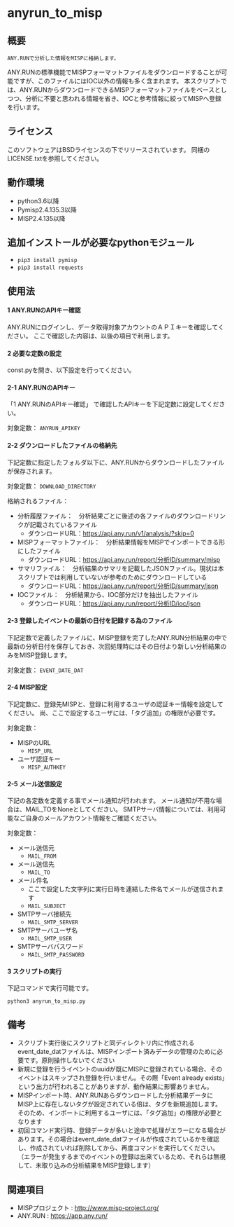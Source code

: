 # anyrun_to_misp

## 概要

	ANY.RUNで分析した情報をMISPに格納します。

ANY.RUNの標準機能でMISPフォーマットファイルをダウンロードすることが可能ですが、このファイルにはIOC以外の情報も多く含まれます。
本スクリプトでは、ANY.RUNからダウンロードできるMISPフォーマットファイルをベースとしつつ、分析に不要と思われる情報を省き、IOCと参考情報に絞ってMISPへ登録を行います。

## ライセンス

このソフトウェアはBSDライセンスの下でリリースされています。
同梱のLICENSE.txtを参照してください。

## 動作環境

* python3.6以降
* Pymisp2.4.135.3以降
* MISP2.4.135以降

## 追加インストールが必要なpythonモジュール

* `pip3 install pymisp`
* `pip3 install requests`

## 使用法

#### 1 ANY.RUNのAPIキー確認

ANY.RUNにログインし、データ取得対象アカウントのＡＰＩキーを確認してください。
ここで確認した内容は、以後の項目で利用します。

#### 2 必要な定数の設定

const.pyを開き、以下設定を行ってください。

#### 2-1 ANY.RUNのAPIキー

「1 ANY.RUNのAPIキー確認」
で確認したAPIキーを下記定数に設定してください。

対象定数：
`ANYRUN_APIKEY`

#### 2-2 ダウンロードしたファイルの格納先

下記定数に指定したフォルダ以下に、ANY.RUNからダウンロードしたファイルが保存されます。

対象定数：
`DOWNLOAD_DIRECTORY`

格納されるファイル：
* 分析履歴ファイル：　分析結果ごとに後述の各ファイルのダウンロードリンクが記載されているファイル
	* ダウンロードURL：https://api.any.run/v1/analysis/?skip=0
* MISPフォーマットファイル：　分析結果情報をMISPでインポートできる形にしたファイル
	* ダウンロードURL：https://api.any.run/report/分析ID/summary/misp
* サマリファイル：　分析結果のサマリを記載したJSONファイル。現状は本スクリプトでは利用していないが参考のためにダウンロードしている
	* ダウンロードURL：https://api.any.run/report/分析ID/summary/json
* IOCファイル：　分析結果から、IOC部分だけを抽出したファイル
	* ダウンロードURL：https://api.any.run/report/分析ID/ioc/json

#### 2-3 登録したイベントの最新の日付を記録する為のファイル

下記定数で定義したファイルに、MISP登録を完了したANY.RUN分析結果の中で最新の分析日付を保存しておき、次回処理時にはその日付より新しい分析結果のみをMISP登録します。

対象定数：
`EVENT_DATE_DAT`

#### 2-4 MISP設定

下記定数に、登録先MISPと、登録に利用するユーザの認証キー情報を設定してください。
尚、ここで設定するユーザには、「タグ追加」の権限が必要です。

対象定数：
* MISPのURL
	* `MISP_URL`
* ユーザ認証キー
	* `MISP_AUTHKEY`

#### 2-5 メール送信設定

下記の各定数を定義する事でメール通知が行われます。
メール通知が不用な場合は、MAIL_TOをNoneとしてください。
SMTPサーバ情報については、利用可能なご自身のメールアカウント情報をご確認ください。

対象定数：
* メール送信元
	* `MAIL_FROM`
* メール送信先
	* `MAIL_TO`
* メール件名
	* ここで設定した文字列に実行日時を連結した件名でメールが送信されます
	* `MAIL_SUBJECT`
* SMTPサーバ接続先
	* `MAIL_SMTP_SERVER`
* SMTPサーバユーザ名
	* `MAIL_SMTP_USER`
* SMTPサーバパスワード
	* `MAIL_SMTP_PASSWORD`

#### 3 スクリプトの実行

下記コマンドで実行可能です。

`python3 anyrun_to_misp.py`

## 備考

* スクリプト実行後にスクリプトと同ディレクトリ内に作成されるevent_date_datファイルは、MISPインポート済みデータの管理のために必要です。原則操作しないでください
* 新規に登録を行うイベントのuuidが既にMISPに登録されている場合、そのイベントはスキップされ登録を行いません。その際「Event already exists」という出力が行われることがありますが、動作結果に影響ありません。
* MISPインポート時、ANY.RUNあらダウンロードした分析結果データにMISP上に存在しないタグが設定されている倍は、タグを新規追加します。そのため、インポートに利用するユーザには、「タグ追加」の権限が必要となります
* 初回コマンド実行時、登録データが多いと途中で処理がエラーになる場合があります。その場合はevent_date_datファイルが作成されているかを確認し、作成されていれば削除してから、再度コマンドを実行してください。  
（エラーが発生するまでのイベントの登録は出来ているため、それらは無視して、未取り込みの分析結果をMISP登録します）

## 関連項目

* MISPプロジェクト : http://www.misp-project.org/
* ANY.RUN : https://app.any.run/
